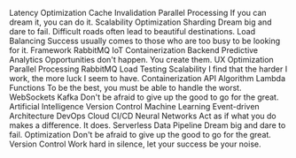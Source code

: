 Latency Optimization Cache Invalidation Parallel Processing If you can dream it, you can do it. Scalability Optimization Sharding
Dream big and dare to fail. Difficult roads often lead to beautiful destinations. Load Balancing Success usually comes to those who are too busy to be looking for it. Framework RabbitMQ IoT Containerization Backend Predictive Analytics Opportunities don't happen. You create them. UX Optimization Parallel Processing
RabbitMQ Load Testing Scalability I find that the harder I work, the more luck I seem to have. Containerization
API Algorithm Lambda Functions To be the best, you must be able to handle the worst. WebSockets Kafka Don't be afraid to give up the good to go for the great. Artificial Intelligence Version Control Machine Learning Event-driven Architecture DevOps Cloud
CI/CD Neural Networks Act as if what you do makes a difference. It does. Serverless Data Pipeline Dream big and dare to fail. Optimization Don't be afraid to give up the good to go for the great. Version Control Work hard in silence, let your success be your noise.
